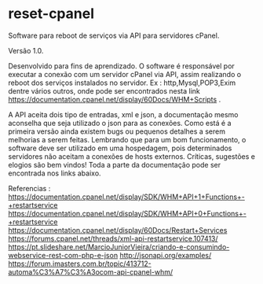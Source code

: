# reset-cpanel
Software para reboot de serviços via API para  servidores cPanel.

Versão 1.0.

Desenvolvido para fins de aprendizado.
O software é responsável por executar a conexão com um servidor cPanel via API, assim realizando o reboot dos serviços instalados no servidor.
Ex :  http,Mysql,POP3,Exim dentre vários outros, onde pode ser encontrados nesta link https://documentation.cpanel.net/display/60Docs/WHM+Scripts .

A API aceita dois tipo de entradas, xml e json, a documentação mesmo aconselha que seja utilizado o json para as conexões.
Como está é a primeira versão ainda existem bugs ou pequenos detalhes a serem melhorias a serem feitas.
Lembrando que para um bom funcionamento, o software deve ser utilizado em uma hospedagem, pois determinados servidores não aceitam a conexões de hosts externos.
Críticas, sugestões e elogios são bem vindos!
Toda a parte da documentação pode ser encontrada nos links abaixo.

Referencias  : 
https://documentation.cpanel.net/display/SDK/WHM+API+1+Functions+-+restartservice   
https://documentation.cpanel.net/display/SDK/WHM+API+0+Functions+-+restartservice 
https://documentation.cpanel.net/display/60Docs/Restart+Services 
https://forums.cpanel.net/threads/xml-api-restartservice.107413/ 
https://pt.slideshare.net/MarcioJuniorVieira/criando-e-consumindo-webservice-rest-com-php-e-json 
http://jsonapi.org/examples/ 
https://forum.imasters.com.br/topic/413712-automa%C3%A7%C3%A3ocom-api-cpanel-whm/ 

